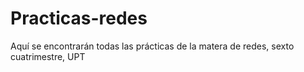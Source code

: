 # Practicas-redes
Aquí se encontrarán todas las prácticas de la matera de redes, sexto cuatrimestre, UPT

